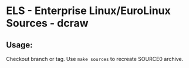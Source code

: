 # ELS - Enterprise Linux/EuroLinux Sources - dcraw
 
## Usage:
  Checkout branch or tag. Use `make sources` to recreate  SOURCE0 archive.
